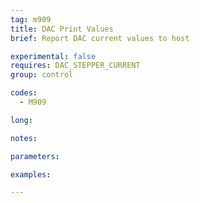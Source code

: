 ```yaml
---
tag: m909
title: DAC Print Values
brief: Report DAC current values to host

experimental: false
requires: DAC_STEPPER_CURRENT
group: control

codes:
  - M909

long:

notes:

parameters:

examples:

---
```


